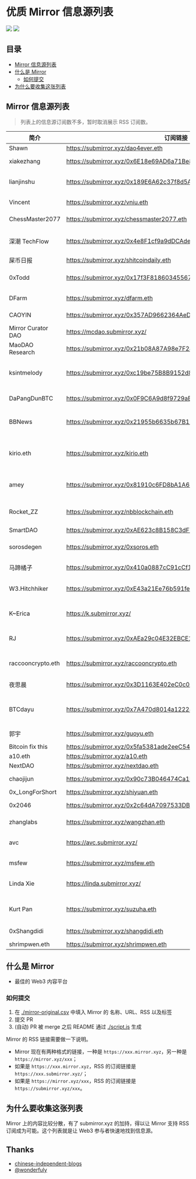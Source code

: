 
# 优质 Mirror 信息源列表

  [![](https://badgen.net/badge/icon/Website?icon=chrome&label)](https://dbarobin.com/) [![](https://badgen.net/badge/icon/Twitter?icon=twitter&label)](https://twitter.com/vrwio)

## 目录

- [Mirror 信息源列表](#Mirror-信息源列表)
- [什么是 Mirror](#什么是-Mirror)
  - [如何提交](#如何提交)
- [为什么要收集这张列表](#为什么要收集这张列表)

## Mirror 信息源列表

> 列表上的信息源订阅数不多，暂时取消展示 RSS 订阅数。

| 简介                 | 订阅链接                                                             | 标签                      |
| ------------------ | ---------------------------------------------------------------- | ----------------------- |
| Shawn              | https://submirror.xyz/dao4ever.eth                               | DAO                     |
| xiakezhang         | https://submirror.xyz/0x6E18e69AD6a71Be81b3a00303b1021a7E0021a3A | Web3; DeFi              |
| lianjinshu         | https://submirror.xyz/0x189E6A62c37f8d5A8f01f023A77175439e8124ce | Web3; DeFi; GameFi      |
| Vincent            | https://submirror.xyz/vniu.eth                                   | DeFi; GameFi            |
| ChessMaster2077    | https://submirror.xyz/chessmaster2077.eth                        | Web3; NFT               |
| 深潮 TechFlow        | https://submirror.xyz/0x4e8F1cf9a9dDCAdeE3340daDA2CbA5508D340B4E | Web3; DeFi; 媒体          |
| 屎币日报               | https://submirror.xyz/shitcoindaily.eth                          | Web3                    |
| 0xTodd             | https://submirror.xyz/0x17f3F81860345567482E1D232FB5B6f8bD77f3Bd | Web3; DeFi; DAO         |
| DFarm              | https://submirror.xyz/dfarm.eth                                  | Web3; DeFi              |
| CAOYIN             | https://submirror.xyz/0x357AD9662364AeD7316ACBdbC76A193983E7c731 | Web3; NFT               |
| Mirror Curator DAO | https://mcdao.submirror.xyz/                                     | DAO                     |
| MaoDAO Research    | https://submirror.xyz/0x21b08A87A98e7F242038810aa4227d6BEC5A762c | DAO                     |
| ksintmelody        | https://submirror.xyz/0xc19be75B8B9152d884987e1B58b3F18A94875396 | Web3; DeFi; NFT; Crypto |
| DaPangDunBTC       | https://submirror.xyz/0x0F9C6A9d8f9729aB07b5b2B870Ce8122E76708b0 | IEO; 交易所                |
| BBNews             | https://submirror.xyz/0x21955b6635b67B19Ee0472b8a4Ac4E1d89521cbe | Web3; DeFi; 媒体          |
| kirio.eth          | https://submirror.xyz/kirio.eth                                  | Web3; DeFi; 公链; 以太坊; 空投 |
| amey               | https://submirror.xyz/0x81910c6FD8bA1A67367aA9cA30101c61ce1a30e0 | Web3; DeFi; 空投          |
| Rocket_ZZ          | https://submirror.xyz/nbblockchain.eth                           | Web3; DeFi; 空投          |
| SmartDAO           | https://submirror.xyz/0xAE623c8B158C3dF75b4f0f3886cA36b49b72f3e9 | DAO                     |
| sorosdegen         | https://submirror.xyz/0xsoros.eth                                | Web3; DeFi; DAO         |
| 马蹄橘子               | https://submirror.xyz/0x410a0887cC91cCf1e8Db56422b9a5D8B078c2200 | Web3; DeFi              |
| W3.Hitchhiker      | https://submirror.xyz/0xE43a21Ee76b591fe6E479da8a8a388FCfea6F77F | Web3; 教程; Arweave       |
| K~Erica            | https://k.submirror.xyz/                                         | Web3; DeFi; GameFi      |
| RJ                 | https://submirror.xyz/0xAEa29c04E32EBCE118ea8cee975a3317190cCCdd | Web3; 教程; Arweave       |
| raccooncrypto.eth  | https://submirror.xyz/raccooncrypto.eth                          | Web3; DeFi; DAO         |
| 夜思晨                | https://submirror.xyz/0x3D1163E402eC0c0F58297E1e88Bd992b729eE520 | 公链; Cosmos              |
| BTCdayu            | https://submirror.xyz/0x7A470d8014a122245b0410774618B7ED0E990Daa | Web3; DeFi; DAO; PEOPLE |
| 郭宇                 | https://submirror.xyz/guoyu.eth                                  | Web3; NFT               |
| Bitcoin fix this   | https://submirror.xyz/0x5fa5381ade2eeC5459ce93af57b5feE7d63E6831 | Bitcoin                 |
| a10.eth            | https://submirror.xyz/a10.eth                                    | DeFi                    |
| NextDAO            | https://submirror.xyz/nextdao.eth                                | DAO                     |
| chaojijun          | https://submirror.xyz/0x90c73B046474Ca1F7b06c60D913C1a97DbE2f08c | DeFi; Web3              |
| 0x_LongForShort    | https://submirror.xyz/shiyuan.eth                                | NFT                     |
| 0x2046             | https://submirror.xyz/0x2c64dA7097533DB7a585ee62CDE17CAE0bCb2046 | Web3; ENS               |
| zhanglabs          | https://submirror.xyz/wangzhan.eth                               | Web3; ENS               |
| avc                | https://avc.submirror.xyz/                                       | Web3; DeFi; Crypto      |
| msfew              | https://submirror.xyz/msfew.eth                                  | Web3; DeFi              |
| Linda Xie          | https://linda.submirror.xyz/                                     | Web3; DeFi; DAO         |
| Kurt Pan           | https://submirror.xyz/suzuha.eth                                 | 区块链; 密码学; Web3          |
| 0xShangdidi        | https://submirror.xyz/shangdidi.eth                              | Web3; DAO               |
| shrimpwen.eth      | https://submirror.xyz/shrimpwen.eth                              | NFT                     |

## 什么是 Mirror

- 最佳的 Web3 内容平台

### 如何提交

1. 在 [./mirror-original.csv](./mirror-original.csv) 中填入 Mirror 的 名称、URL、RSS 以及标签
2. 提交 PR
3. (自动) PR 被 merge 之后 README 通过 [./script.js](./script.js) 生成

Mirror 的 RSS 链接需要做一下说明。

- Mirror 现在有两种格式的链接，一种是 `https://xxx.mirror.xyz`，另一种是 `https://mirror.xyz/xxx`；
- 如果是 `https://xxx.mirror.xyz`，RSS 的订阅链接是 `https://xxx.submirror.xyz/`；
- 如果是 `https://mirror.xyz/xxx`，RSS 的订阅链接是 `https://submirror.xyz/xxx`。

## 为什么要收集这张列表

Mirror 上的内容比较分散，有了 submirror.xyz 的加持，得以让 Mirror 支持 RSS 订阅成为可能。这个列表就是让 Web3 参与者快速地找到信息源。

## Thanks

- [chinese-independent-blogs](https://github.com/timqian/chinese-independent-blogs)
- [@wonderfuly](https://twitter.com/wonderfuly)
